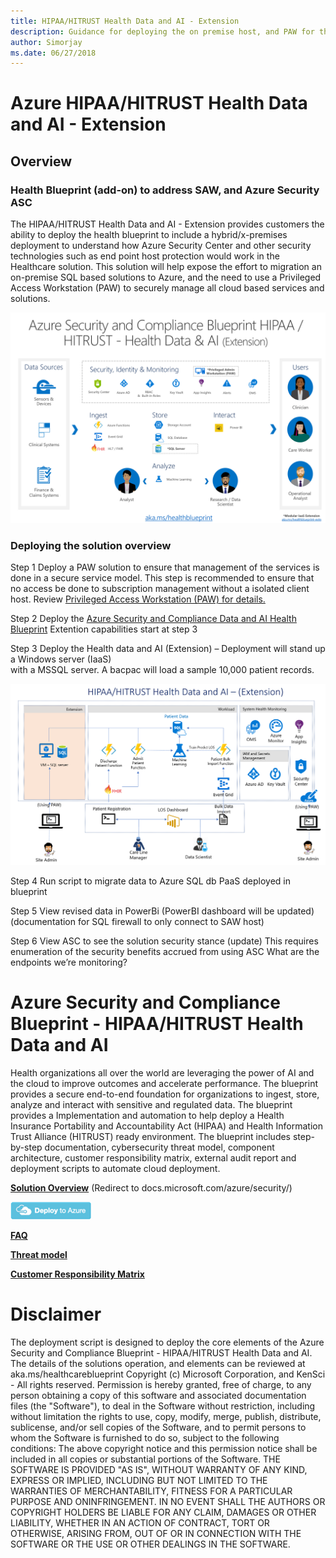 ```yaml
---
title: HIPAA/HITRUST Health Data and AI - Extension 
description: Guidance for deploying the on premise host, and PAW for the Health Data & AI Blueprint
author: Simorjay 
ms.date: 06/27/2018
---
```


# Azure HIPAA/HITRUST Health Data and AI - Extension

## Overview

### Health Blueprint (add-on) to address SAW, and Azure Security ASC

The HIPAA/HITRUST Health Data and AI - Extension provides customers the ability to deploy the health blueprint to include a hybrid/x-premises deployment to understand how Azure Security Center and other 
security technologies such as end point host protection would work in the Healthcare solution.
This solution will help expose the effort to migration an on-premise SQL based solutions to Azure, and the need to use a Privileged Access Workstation (PAW) to securely manage all cloud based services and solutions.

![](images/design2.png)


### Deploying the solution overview

Step 1 Deploy a PAW solution to ensure that management of the services is done in a secure service model. 
This step is recommended to ensure that no access be done to subscription management without a isolated client host. 
Review [Privileged Access Workstation (PAW) for details.](https://docs.microsoft.com/en-us/windows-server/identity/securing-privileged-access/privileged-access-workstations)

Step 2 Deploy the [Azure Security and Compliance Data and AI Health Blueprint](https://docs.microsoft.com/en-us/azure/security/blueprints/azure-health)
Extention capabilities start at step 3

Step 3 Deploy the Health data and AI (Extension) – Deployment will stand up a Windows server (IaaS)              
             with a MSSQL server. A bacpac will load a sample 10,000 patient records. 

![](images/ra2.png)

Step 4 Run script to migrate data to Azure SQL db PaaS deployed in blueprint

Step 5 View revised data in PowerBi (PowerBI dashboard will be updated)
     (documentation for SQL firewall to only connect to SAW host)

Step 6 View ASC to see the solution security stance (update) 
		This requires enumeration of the security benefits accrued from using ASC
			What are the endpoints we’re monitoring?






# Azure Security and Compliance Blueprint - HIPAA/HITRUST Health Data and AI  


Health organizations all over the world are leveraging the power of AI and the cloud to improve outcomes and accelerate performance.  The blueprint provides a secure end-to-end foundation for organizations to ingest, store, analyze and interact with sensitive and regulated data. The blueprint provides a Implementation and automation to help deploy a Health Insurance Portability and Accountability Act (HIPAA) and Health Information Trust Alliance (HITRUST) ready environment.  The blueprint includes step-by-step documentation, cybersecurity threat model, component architecture, customer responsibility matrix, external audit report and deployment scripts to automate cloud deployment.

**[Solution Overview](https://)** 
\(Redirect to docs.microsoft.com/azure/security/\)

[![](./images/deploy.png)](./deployment.md)

**[FAQ](./faq.md)** 

**[Threat model](https://aka.ms/healththreatmodelext)**

**[Customer Responsibility Matrix](https://aka.ms/healthcrmblueprintext)**




# Disclaimer


 The deployment script is designed to deploy the core elements of the Azure Security and Compliance Blueprint - HIPAA/HITRUST Health Data and AI. The details of the solutions operation, and elements can be reviewed at aka.ms/healthcareblueprint
Copyright (c) Microsoft Corporation, and KenSci - All rights reserved.
Permission is hereby granted, free of charge, to any person obtaining a copy of this software and associated documentation files (the "Software"), to deal in the Software without restriction, including without limitation the rights  to use, copy, modify, merge, publish, distribute, sublicense, and/or sell copies of the Software, and to permit persons to whom the Software is  furnished to do so, subject to the following conditions:
The above copyright notice and this permission notice shall be included in all copies or substantial portions of the Software.
THE SOFTWARE IS PROVIDED "AS IS", WITHOUT WARRANTY OF ANY KIND, EXPRESS OR IMPLIED, INCLUDING BUT NOT LIMITED TO THE WARRANTIES OF MERCHANTABILITY,  FITNESS FOR A PARTICULAR PURPOSE AND ONINFRINGEMENT. IN NO EVENT SHALL THE AUTHORS OR COPYRIGHT HOLDERS BE LIABLE FOR ANY CLAIM, DAMAGES OR OTHER LIABILITY, WHETHER IN AN ACTION OF CONTRACT, TORT OR OTHERWISE, ARISING FROM, OUT OF OR IN CONNECTION WITH THE SOFTWARE OR THE USE OR OTHER DEALINGS IN THE SOFTWARE.




